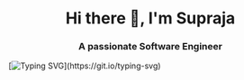 <h1 align="center">Hi there 👋, I'm Supraja</h1>
<h3 align="center">A passionate Software Engineer</h3>

[![Typing SVG](https://readme-typing-svg.demolab.com?font=cursive&weight=400&size=20&pause=1000&color=000000&background=FFFFFF&center=true&width=800&separator=%3C&lines=Welcome+to+my+digital+workspace!%3CCode+is+the+tool;+Creativity+is+the+key.)](https://git.io/typing-svg)

